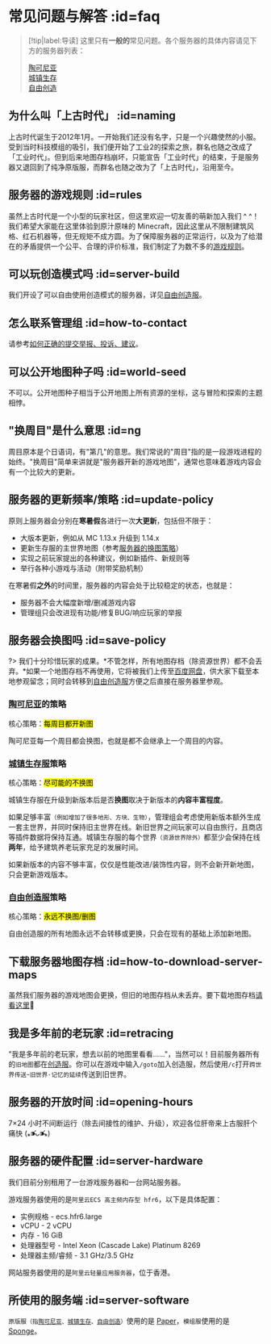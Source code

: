 # 常见问题与解答 :id=faq

> [!tip|label:导读]
> 这里只有**一般的**常见问题。各个服务器的具体内容请见下方的服务器列表：
>
> [陶可尼亚](/mew)  
> [城镇生存](/sur)  
> [自由创造](/cre)

## 为什么叫「上古时代」 :id=naming

上古时代诞生于2012年1月。一开始我们还没有名字，只是一个兴趣使然的小服。受到当时科技模组的吸引，我们便开始了工业2的探索之旅，群名也随之改成了「工业时代」。但到后来地图存档崩坏，只能宣告「工业时代」的结束，于是服务器又退回到了纯净原版服，而群名也随之改为了「上古时代」，沿用至今。

## 服务器的游戏规则 :id=rules

虽然上古时代是一个小型的玩家社区，但这里欢迎一切友善的萌新加入我们 ^ ^！我们希望大家能在这里体验到原汁原味的 Minecraft，因此这里从不限制建筑风格、红石机器等，但无规矩不成方圆。为了保障服务器的正常运行，以及为了给潜在的矛盾提供一个公平、合理的评价标准，我们制定了为数不多的[游戏规则](welcome/rules.md)。

## 可以玩创造模式吗 :id=server-build

我们开设了可以自由使用创造模式的服务器，详见[自由创造服](/mc-servers/creative.md)。

## 怎么联系管理组 :id=how-to-contact

请参考[如何正确的提交举报、投诉、建议](https://bbs.mimaru.me/d/70)。

## 可以公开地图种子吗 :id=world-seed

不可以。公开地图种子相当于公开地图上所有资源的坐标，这与冒险和探索的主题相悖。

## "换周目"是什么意思 :id=ng

周目原本是个日语词，有"第几"的意思。我们常说的"周目"指的是一段游戏进程的始终。"换周目"简单来讲就是"服务器开新的游戏地图"，通常也意味着游戏内容会有一个比较大的更新。

## 服务器的更新频率/策略 :id=update-policy

原则上服务器会分别在**寒暑假**各进行一次**大更新**，包括但不限于：

- 大版本更新，例如从 MC 1.13.x 升级到 1.14.x
- 更新生存服的主世界地图（参考[服务器的换图策略](#save-policy)）
- 实现之前玩家提出的各种建议，例如新插件、新规则等
- 举行各种小游戏与活动（附带奖励机制）

在寒暑假**之外**的时间里，服务器的内容会处于比较稳定的状态，也就是：

- 服务器不会大幅度新增/删减游戏内容
- 管理组只会改进现有功能/修复BUG/响应玩家的举报

## 服务器会换图吗 :id=save-policy

?> 我们十分珍惜玩家的成果。*不管怎样，所有地图存档（除资源世界）都不会丢弃。*如果一个地图存档不再使用，它将被我们上传至[百度网盘](https://pan.baidu.com/s/1mg2vwqk)，供大家下载至本地参观留念；同时会转移到[自由创造服](../mc-servers/creative.md)方便之后直接在服务器里参观。

### [陶可尼亚](/mew)的策略

核心策略：<mark>每周目都开新图</mark>

陶可尼亚每一个周目都会换图，也就是都不会继承上一个周目的内容。

### [城镇生存服](/sur)策略

核心策略：<mark>尽可能的不换图</mark>

城镇生存服在升级到新版本后是否**换图**取决于新版本的**内容丰富程度**。

如果足够丰富<small>（例如增加了很多地形、方块、生物）</small>，管理组会考虑使用新版本额外生成一套主世界，并同时保持旧主世界在线。新旧世界之间玩家可以自由旅行，且商店等插件数据将保持互通。城镇生存服的每个世界<small>（资源世界除外）</small>都至少会保持在线**两年**，给予建筑养老玩家充足的发展时间。

如果新版本的内容不够丰富，仅仅是性能改进/装饰性内容，则不会新开新地图，只会更新游戏版本。

### [自由创造服](/cre)策略

核心策略：<mark>永远不换图/删图</mark>

自由创造服的所有地图永远不会转移或更换，只会在现有的基础上添加新地图。

<!-- ### [探索模组服](/mod)的策略

探索模组服每一[周目](#ng)都会使用全新的地图存档/模组列表，也就是不会出现旧地图和新地图同时在线的情况。*这是因为模组服的游戏地图并没有原版的兼容性。旧地图绝大多数情况无法运行在新服务器里。*请放心，旧地图存档不会删除。每当一个周目结束后，服务器的旧地图存档会伴随对应的专用客户端一起上传到网盘，供大家下载至本地 ^ ^ -->

## 下载服务器地图存档 :id=how-to-download-server-maps

虽然我们服务器的游戏地图会更换，但旧的地图存档从未丢弃。要下载地图存档[请看这里](/downloads.md)🥳

## 我是多年前的老玩家 :id=retracing

"我是多年前的老玩家，想去以前的地图里看看……"，当然可以！目前服务器所有的`旧地图`都在[创造服](/mc-servers/creative.md)。你可以在游戏中输入`/goto`加入创造服，然后使用`/c`打开`跨世界传送`-`旧世界·记忆的延续`传送到旧世界。

## 服务器的开放时间 :id=opening-hours

7×24 小时不间断运行（除去间接性的维护、升级），欢迎各位肝帝来上古服肝个痛快 (⁎⁍̴̛ᴗ⁍̴̛⁎)

## 服务器的硬件配置 :id=server-hardware

我们目前分别租用了一台游戏服务器和一台网站服务器。

游戏服务器使用的是`阿里云ECS 高主频内存型 hfr6`，以下是具体配置：

- 实例规格 - ecs.hfr6.large
- vCPU - 2 vCPU
- 内存 - 16 GiB
- 处理器型号 - Intel Xeon (Cascade Lake) Platinum 8269
- 处理器主频/睿频 - 3.1 GHz/3.5 GHz

网站服务器使用的是`阿里云轻量应用服务器`，位于香港。

## 所使用的服务端 :id=server-software

`原版服`<small>（指[陶可尼亚](/mc-servers/mew.md)、[城镇生存](/mc-servers/survival.md)、[自由创造](/mc-servers/creative.md)）</small>使用的是 [Paper](https://papermc.io/)，`模组服`使用的是 [Sponge](https://www.spongepowered.org/)。

[trade]: /plugins/trade.md
